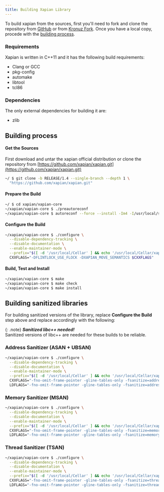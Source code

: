 ```yaml
---
title: Building Xapian Library
---
```


[GitHub]: https://github.com/xapian/xapian
[Kronuz Fork]: https://github.com/Kronuz/xapian

To build xapian from the sources, first you'll need to fork and clone the
repository from [GitHub] or from [Kronuz Fork]. Once you have a local copy,
procede with the [building process](#building-process).


### Requirements

Xapian is written in C++11 and it has the following build requirements:

* Clang or GCC
* pkg-config
* automake
* libtool
* tcl86


### Dependencies

The only external dependencies for building it are:

* zlib


## Building process

#### Get the Sources

First download and untar the xapian official distribution or clone the
repository from [https://github.com/xapian/xapian.git](https://github.com/xapian/xapian.git)

```sh
~/ $ git clone -b RELEASE/1.4 --single-branch --depth 1 \
  "https://github.com/xapian/xapian.git"
```

#### Prepare the Build

```sh
~/ $ cd xapian/xapian-core
~/xapian/xapian-core $ ./preautoreconf
~/xapian/xapian-core $ autoreconf --force --install -Im4 -I/usr/local/share/aclocal
```

#### Configure the Build

```sh
~/xapian/xapian-core $ ./configure \
  --disable-dependency-tracking \
  --disable-documentation \
  --enable-maintainer-mode \
  --prefix="$([ -d '/usr/local/Cellar' ] && echo '/usr/local/Cellar/xapian/HEAD' || echo '/usr/local')" \
  CXXFLAGS="-DFLINTLOCK_USE_FLOCK -DXAPIAN_MOVE_SEMANTICS $CXXFLAGS"
```

#### Build, Test and Install

```sh
~/xapian/xapian-core $ make
~/xapian/xapian-core $ make check
~/xapian/xapian-core $ make install
```


## Building sanitized libraries

For building sanitized versions of the library, replace **Configure the Build**
step above and replace accordingly with the following:

{: .note}
**_Sanitized libc++ needed!_**<br>
Sanitized versions of libc++ are needed for these builds to be reliable.


### Address Sanitizer (ASAN + UBSAN)

```sh
~/xapian/xapian-core $ ./configure \
  --disable-dependency-tracking \
  --disable-documentation \
  --enable-maintainer-mode \
  --prefix="$([ -d '/usr/local/Cellar' ] && echo '/usr/local/Cellar/xapian/ASAN' || echo '/usr/local')" \
  CXXFLAGS="-fno-omit-frame-pointer -gline-tables-only -fsanitize=address -fsanitize=undefined -fno-sanitize=vptr,function -fno-sanitize-recover=all -DFLINTLOCK_USE_FLOCK -DXAPIAN_MOVE_SEMANTICS $CXXFLAGS" \
  LDFLAGS="-fno-omit-frame-pointer -gline-tables-only -fsanitize=address -fsanitize=undefined -fno-sanitize=vptr,function -fno-sanitize-recover=all $LDFLAGS"
```


### Memory Sanitizer (MSAN)

```sh
~/xapian/xapian-core $ ./configure \
  --disable-dependency-tracking \
  --disable-documentation \
  --enable-maintainer-mode \
  --prefix="$([ -d '/usr/local/Cellar' ] && echo '/usr/local/Cellar/xapian/MSAN' || echo '/usr/local')" \
  CXXFLAGS="-fno-omit-frame-pointer -gline-tables-only -fsanitize=memory -fsanitize-memory-track-origins -DFLINTLOCK_USE_FLOCK -DXAPIAN_MOVE_SEMANTICS $CXXFLAGS" \
  LDFLAGS="-fno-omit-frame-pointer -gline-tables-only -fsanitize=memory -fsanitize-memory-track-origins $LDFLAGS"
```


### Thread Sanitizer (TSAN)

```sh
~/xapian/xapian-core $ ./configure \
  --disable-dependency-tracking \
  --disable-documentation \
  --enable-maintainer-mode \
  --prefix="$([ -d '/usr/local/Cellar' ] && echo '/usr/local/Cellar/xapian/TSAN' || echo '/usr/local')" \
  CXXFLAGS="-fno-omit-frame-pointer -gline-tables-only -fsanitize=thread -DFLINTLOCK_USE_FLOCK -DXAPIAN_MOVE_SEMANTICS $CXXFLAGS" \
  LDFLAGS="-fno-omit-frame-pointer -gline-tables-only -fsanitize=thread $LDFLAGS"
```
